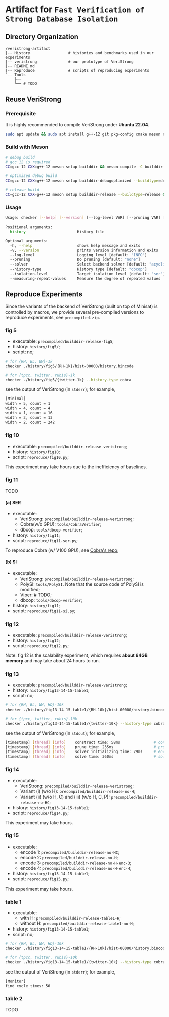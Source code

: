 # Artifact for `Fast Verification of Strong Database Isolation`

## Directory Organization

```plain
/veristrong-artifact
|-- History                 # histories and benchmarks used in our experiments
|-- veristrong              # our prototype of VeriStrong
|-- README.md
|-- Reproduce               # scripts of reproducing experiments
`-- Tools       
    ├── 
    └── # TODO
```

## Reuse VeriStrong

### Prerequisite

It is highly recommended to compile VeriStrong under **Ubuntu 22.04**.

```sh
sudo apt update && sudo apt install g++-12 git pkg-config cmake meson ninja-build libboost-log-dev libboost-test-dev libboost-graph-dev libz-dev libgmp-dev libfmt-dev
```

### Build with Meson
```sh
# debug build
# gcc 12 is required
CC=gcc-12 CXX=g++-12 meson setup builddir && meson compile -C builddir

# optimized debug build
CC=gcc-12 CXX=g++-12 meson setup builddir-debugoptimized --buildtype=debugoptimized && meson compile -C builddir-debugoptimized

# release build
CC=gcc-12 CXX=g++-12 meson setup builddir-release --buildtype=release && meson compile -C builddir-release
```

### Usage

```sh
Usage: checker [--help] [--version] [--log-level VAR] [--pruning VAR] [--solver VAR] [--history-type VAR] [--isolation-level VAR] [--measuring-repeat-values] history

Positional arguments:
  history                       History file 

Optional arguments:
  -h, --help                    shows help message and exits 
  -v, --version                 prints version information and exits 
  --log-level                   Logging level [default: "INFO"]
  --pruning                     Do pruning [default: "none"]
  --solver                      Select backend solver [default: "acyclic-minisat"]
  --history-type                History type [default: "dbcop"]
  --isolation-level             Target isolation level [default: "ser"]
  --measuring-repeat-values     Measure the degree of repeated values 
```

## Reproduce Experiments

Since the variants of the backend of VeriStrong (built on top of Minisat) is controlled by macros, 
we provide several pre-compiled versions to reproduce experiments, 
see `precompiled.zip`.

### fig 5

- executable: `precompiled/builddir-release-fig5`;
- history: `history/fig5/`;
- script: no;

```sh
# for {RH, BL, WH}-1k
checker ./history/fig5/{RH-1k}/hist-00000/history.bincode

# for {tpcc, twitter, rubis}-1k
checker ./history/fig5/{twitter-1k} --history-type cobra
```

see the output of VeriStrong (in `stderr`); for example, 
```sh
[Minimal]
width = 5, count = 1
width = 4, count = 4
width = 1, count = 16
width = 3, count = 13
width = 2, count = 242
```

### fig 10

- executable: `precompiled/builddir-release-veristrong`; 
- history: `history/fig10`;
- script: `reproduce/fig10.py`;

This experiment may take hours due to the inefficiency of baselines.

### fig 11

TODO
#### (a) SER

- executable: 
  - VeriStrong: `precompiled/builddir-release-veristrong`; 
  - Cobra(w/o GPU): `tools/CobraVerifier`;
  - dbcop: `tools/dbcop-verifier`;
- history: `history/fig11`;
- script: `reproduce/fig11-ser.py`;

To reproduce Cobra (w/ V100 GPU), see [Cobra's repo](https://github.com/DBCobra/CobraHome);

#### (b) SI

- executable: 
  - VeriStrong: `precompiled/builddir-release-veristrong`; 
  - PolySI: `tools/PolySI`. Note that the source code of PolySI is modified;
  - Viper: # TODO;
  - dbcop: `tools/dbcop-verifier`;
- history: `history/fig11`;
- script: `reproduce/fig11-si.py`;

### fig 12 

- executable: `precompiled/builddir-release-veristrong`; 
- history: `history/fig12`;
- script: `reproduce/fig12.py`;

Note: fig 12 is the scalability experiment, which requires **about 64GB memory** and may take about 24 hours to run.

### fig 13

- executable: `precompiled/builddir-release-veristrong`; 
- history: `history/fig13-14-15-table1`;
- script: no;

```sh
# for {RH, BL, WH, HD}-10k
checker ./history/fig13-14-15-table1/{RH-10k}/hist-00000/history.bincode --pruning fast

# for {tpcc, twitter, rubis}-10k
checker ./history/fig13-14-15-table1/{twitter-10k} --history-type cobra --pruning fast
```

see the output of VeriStrong (in `stdout`); for example, 
```sh
[timestamp] [thread] [info]    construct time: 58ms               # constructing time
[timestamp] [thread] [info]    prune time: 235ms                  # pruning time
[timestamp] [thread] [info]    solver initializing time: 29ms     # encoding time
[timestamp] [thread] [info]    solve time: 360ms                  # solving time
```

### fig 14

- executable: 
  - VeriStrong: `precompiled/builddir-release-veristrong`; 
  - Variant (i) (w/o H): `precompiled/builddir-release-no-H`;
  - Variant (ii) (w/o H, C) and (iii) (w/o H, C, P): `precompiled/builddir-release-no-HC`;
- history: `history/fig13-14-15-table1`;
- script: `reproduce/fig14.py`;

This experiment may take hours.

### fig 15

- executable: 
  - encode 1: `precompiled/builddir-release-no-HC`;
  - encode 2: `precompiled/builddir-release-no-H`;
  - encode 3: `precompiled/builddir-release-no-H-enc-3`;
  - encode 4: `precompiled/builddir-release-no-H-enc-4`;
- history: `history/fig13-14-15-table1`;
- script: `reproduce/fig15.py`;

This experiment may take hours.

### table 1

- executable: 
  - with H: `precompiled/builddir-release-table1-H`;
  - without H: `precompiled/builddir-release-table1-no-H`;
- history: `history/fig13-14-15-table1`;
- script: no;

```sh
# for {RH, BL, WH, HD}-10k
checker ./history/fig13-14-15-table1/{RH-10k}/hist-00000/history.bincode --pruning fast

# for {tpcc, twitter, rubis}-10k
checker ./history/fig13-14-15-table1/{twitter-10k} --history-type cobra --pruning fast
```

see the output of VeriStrong (in `stderr`); for example, 
```sh
[Monitor]
find_cycle_times: 50
```

### table 2

TODO